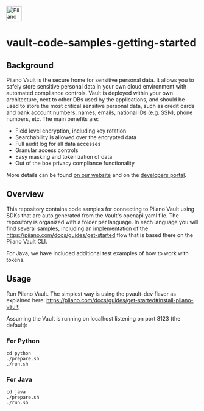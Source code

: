 <p>
  <a href="https://piiano.com/pii-data-privacy-vault/">
    <picture>
      <source media="(prefers-color-scheme: dark)" srcset="https://piiano.com/docs/img/logo-developers-dark.svg">
      <source media="(prefers-color-scheme: light)" srcset="https://piiano.com/wp-content/uploads/piiano-logo-developers.png">
      <img alt="Piiano Vault" src="https://piiano.com/wp-content/uploads/piiano-logo-developers.png" height="40" />
    </picture>
  </a>
</p>

# vault-code-samples-getting-started
## Background
Piiano Vault is the secure home for sensitive personal data. It allows you to safely store sensitive personal data in your own cloud environment with
automated compliance controls.
Vault is deployed within your own architecture, next to other DBs used by the applications, and should be used to store the most critical sensitive personal data, such as credit cards and bank account numbers, names, emails, national IDs (e.g. SSN), phone numbers, etc.
The main benefits are:
- Field level encryption, including key rotation
- Searchability is allowed over the encrypted data
- Full audit log for all data accesses
- Granular access controls
- Easy masking and tokenization of data
- Out of the box privacy compliance functionality

More details can be found [on our website](https://piiano.com/pii-data-privacy-vault/) and on the [developers portal](https://piiano.com/docs/).

## Overview

This repository contains code samples for connecting to Piiano Vault using SDKs that are auto generated from the Vault's openapi.yaml file. 
The repository is organized with a folder per language. In each language you will find several samples, including an implementation of the https://piiano.com/docs/guides/get-started flow that is based there on the Piiano Vault CLI.

For Java, we have included additional test examples of how to work with tokens. 

## Usage

Run Piiano Vault. The simplest way is using the pvault-dev flavor as explained here: https://piiano.com/docs/guides/get-started#install-piiano-vault

Assuming the Vault is running on localhost listening on port 8123 (the default):
### For Python
```
cd python
./prepare.sh
./run.sh
```
### For Java
```
cd java
./prepare.sh
./run.sh
```

